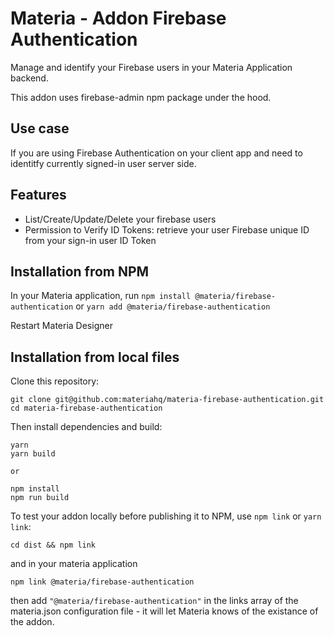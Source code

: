 # Materia - Addon Firebase Authentication

Manage and identify your Firebase users in your Materia Application backend. 

This addon uses firebase-admin npm package under the hood.

## Use case

If you are using Firebase Authentication on your client app and need to identitfy currently signed-in user server side.

## Features

- List/Create/Update/Delete your firebase users
- Permission to Verify ID Tokens: retrieve your user Firebase unique ID from your sign-in user ID Token

## Installation from NPM

In your Materia application, run `npm install @materia/firebase-authentication` or `yarn add @materia/firebase-authentication`

Restart Materia Designer

## Installation from local files

Clone this repository:

```
git clone git@github.com:materiahq/materia-firebase-authentication.git
cd materia-firebase-authentication
```

Then install dependencies and build:

```
yarn
yarn build

or

npm install
npm run build
```

To test your addon locally before publishing it to NPM, use `npm link` or `yarn link`:

```
cd dist && npm link
```

and in your materia application

```
npm link @materia/firebase-authentication
```

then add `"@materia/firebase-authentication"` in the links array of the materia.json configuration file - it will let Materia knows of the existance of the addon.
